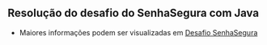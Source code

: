 ## Resolução do desafio do SenhaSegura com Java
* Maiores informações podem ser visualizadas em [Desafio SenhaSegura](https://github.com/backend-br/desafios/blob/master/secure-password/PROBLEM.md)
